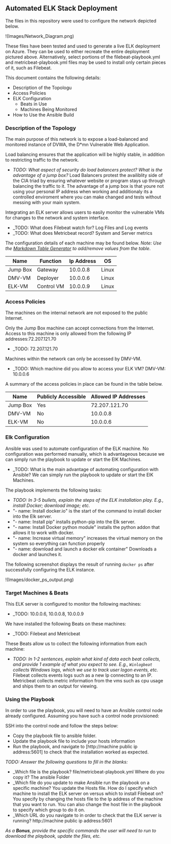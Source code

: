 ## Automated ELK Stack Deployment

The files in this repository were used to configure the network depicted below.

!(Images/Network_Diagram.png)

These files have been tested and used to generate a live ELK deployment on Azure. They can be used to either recreate the entire deployment pictured above. Alternatively, select portions of the filebeat-playbook.yml and metricbeat-playbook.yml files may be used to install only certain pieces of it, such as Filebeat.


This document contains the following details:
- Description of the Topologu
- Access Policies
- ELK Configuration
  - Beats in Use
  - Machines Being Monitored
- How to Use the Ansible Build


### Description of the Topology

The main purpose of this network is to expose a load-balanced and monitored instance of DVWA, the D*mn Vulnerable Web Application.

Load balancing ensures that the application will be highly stable, in addition to restricting traffic to the network.
- _TODO: What aspect of security do load balancers protect? What is the advantage of a jump box?_
Load Balancers protest the availiblity side of the CIA triad by ensuring whatever website or program stays up through balancing the traffic to it. The advantage of a jump box is that youre not using your personal IP address when working and additionaly its a controlled enviroment where you can make changed and tests without messing with your main system.

Integrating an ELK server allows users to easily monitor the vulnerable VMs for changes to the network and system interface.
- _TODO: What does Filebeat watch for? Log Files and Log events
- _TODO: What does Metricbeat record? System and Server metrics

The configuration details of each machine may be found below.
_Note: Use the [Markdown Table Generator](http://www.tablesgenerator.com/markdown_tables) to add/remove values from the table_.

| Name     | Function   | Ip Address | OS    |
|----------|------------|------------|-------|
| Jump Box | Gateway    | 10.0.0.8   | Linux |
| DMV-VM   | Deployer   | 10.0.0.6   | Linux |
| ELK-VM   | Control VM | 10.0.0.9   | Linux |

### Access Policies

The machines on the internal network are not exposed to the public Internet. 

Only the Jump Box machine can accept connections from the Internet. Access to this machine is only allowed from the following IP addresses:72.207.121.70
- _TODO: 72.207.121.70

Machines within the network can only be accessed by DMV-VM.
- _TODO: Which machine did you allow to access your ELK VM? DMV-VM: 10.0.0.6

A summary of the access policies in place can be found in the table below.

| Name     | Publicly Accessible | Allowed IP Addresses |
|----------|---------------------|----------------------|
| Jump Box | Yes                 | 72.207.121.70        |
| DMV-VM   | No                  | 10.0.0.8             |
| ELK-VM   | No                  | 10.0.0.6             |

### Elk Configuration

Ansible was used to automate configuration of the ELK machine. No configuration was performed manually, which is advantageous because we can simply run the playbook to update or start the ElK Machines.
- _TODO: What is the main advantage of automating configuration with Ansible? We can simply run the playbook to update or start the ElK Machines.

The playbook implements the following tasks:
- _TODO: In 3-5 bullets, explain the steps of the ELK installation play. E.g., install Docker; download image; etc._
- "- name: Install docker.io" is the start of the command to install docker into the Elk server.
- "- name: Install pip" installs python-pip into the Elk server.
- "- name: Install Docker python module" installs the python addon that allows it to work with docker. 
- "- name: Increase virtual memory" increases the virtual memory on the system so everything can function properly
- "- name: download and launch a docker elk container" Downloads a docker and launches it.

The following screenshot displays the result of running `docker ps` after successfully configuring the ELK instance.

!(Images/docker_ps_output.png)

### Target Machines & Beats
This ELK server is configured to monitor the following machines:
- _TODO: 10.0.0.6, 10.0.0.8, 10.0.0.9

We have installed the following Beats on these machines:
- _TODO: Filebeat and Metricbeat

These Beats allow us to collect the following information from each machine:
- _TODO: In 1-2 sentences, explain what kind of data each beat collects, and provide 1 example of what you expect to see. E.g., `Winlogbeat` collects Windows logs, which we use to track user logon events, etc._
Filebeat collects events logs such as a new Ip connecting to an IP. Metricbeat collects metric information from the vms such as cpu usage and ships them to an output for viewing.

### Using the Playbook
In order to use the playbook, you will need to have an Ansible control node already configured. Assuming you have such a control node provisioned: 

SSH into the control node and follow the steps below:
- Copy the playbook file to ansible folder.
- Update the playbook file to include your hosts information
- Run the playbook, and navigate to [http://machine public ip address:5601] to check that the installation worked as expected.

_TODO: Answer the following questions to fill in the blanks:_
- _Which file is the playbook? file/metricbeat-playbook.yml Where do you copy it? The ansible Folder
- _Which file do you update to make Ansible run the playbook on a specific machine? You update the Hosts file. How do I specify which machine to install the ELK server on versus which to install Filebeat on? You specify by changing the hosts file to the Ip address of the machine that you want to run. You can also change the host file in the playbook to specify which group to do it on.
- _Which URL do you navigate to in order to check that the ELK server is running? http://machine public ip address:5601

_As a **Bonus**, provide the specific commands the user will need to run to download the playbook, update the files, etc._